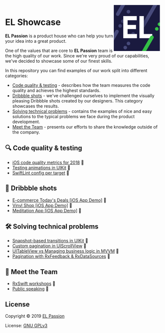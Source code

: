 <img src="images/el_passion_avatar_800.png" alt="EL Passion" align="right" height="150px" />

# EL Showcase

**EL Passion** is a product house who can help you turn your idea into a great product.

One of the values that are core to **EL Passion** team is the high quality of our work. Since we're very proud of our capabilities, we've decided to showcase some of our finest skills. 

In this repository you can find examples of our work split into different categories:

* [Code quality & testing](#code-quality--testing) - describes how the team measures the code quality and achieves the highest standards.
* [Dribbble shots](#dribbble-shots) - we've challenged ourselves to implement the visually pleasing Dribbble shots created by our designers. This category showcases the results.
* [Solving technical problems](#solving-technical-problems) - contains the examples of nice and easy solutions to the typical problems we face during the product development.
* [Meet the Team](#meet-the-team) - presents our efforts to share the knowledge outside of the company. 

## :mag: Code quality & testing

- [iOS code quality metrics for 2018](content/iOS-code-quality-2018) 
- [Testing animations in UIKit](content/testing-UIKit-animations) 
- [SwiftLint config per target](content/SwiftLint-config-per-target) 

## :basketball: Dribbble shots

- [E-commerce Today's Deals [iOS App Demo]](content/ecommerce-ios-demo) 
- [Vinyl Shop [iOS App Demo]](content/VinylShop-ios-demo) 
- [Meditation App [iOS App Demo]](content/meditation-ios-demo) 

## :hammer_and_wrench: Solving technical problems

- [Snapshot-based transitions in UIKit](content/UIKit-snaphot-transitions) 
- [Custom pagination in UIScrollView](content/UIScrollView-custom-pagination) 
- [UITableView vs Managing business logic in MVVM](content/UITableView-separating-business-logic-in-MVVM) 
- [Pagination with RxFeedback & RxDataSources](content/RxFeedback-pagination) 

## :handshake: Meet the Team

- [RxSwift workshops](content/RxSwift-workshops) 
- [Public speaking](content/public-speaking) 

## License

Copyright © 2019 [EL Passion](https://www.elpassion.com)

License: [GNU GPLv3](LICENSE)
